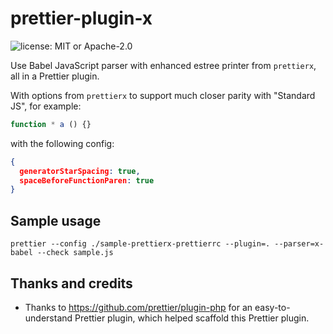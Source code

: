 # prettier-plugin-x

![license: MIT or Apache-2.0](https://img.shields.io/badge/license-MIT%20or%20Apache%202.0-green)

Use Babel JavaScript parser with enhanced estree printer from `prettierx`,
all in a Prettier plugin.

With options from `prettierx` to support much closer parity with "Standard JS",
for example:

```js
function * a () {}
```

with the following config:

```json
{
  generatorStarSpacing: true,
  spaceBeforeFunctionParen: true
}
```

## Sample usage

```
prettier --config ./sample-prettierx-prettierrc --plugin=. --parser=x-babel --check sample.js
```

## Thanks and credits

- Thanks to https://github.com/prettier/plugin-php for an easy-to-understand Prettier plugin,
  which helped scaffold this Prettier plugin.
